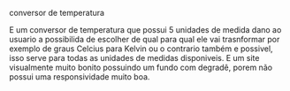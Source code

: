 conversor de temperatura

E um conversor de temperatura que possui 5 unidades de medida dano ao usuario a possibilida de escolher de qual para qual ele vai trasnformar por exemplo
de graus Celcius para Kelvin ou o contrario também e possivel, isso serve para todas as unidades de medidas disponiveis. E um site visualmente muito bonito
possuindo um fundo com degradê, porem não possui uma responsividade muito boa.
